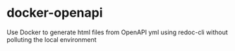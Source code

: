 # docker-openapi
Use Docker to generate html files from OpenAPI yml using redoc-cli without polluting the local environment
